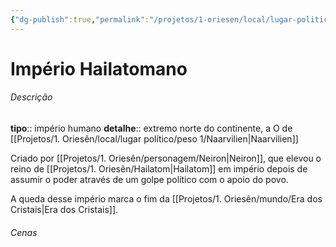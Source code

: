```yaml
---
{"dg-publish":true,"permalink":"/projetos/1-oriesen/local/lugar-politico/peso-1/imperio-hailatomano/","dgHomeLink":true,"dgPassFrontmatter":false}
---
```



# Império Hailatomano

###### Descrição
**tipo**:: império humano
**detalhe**:: extremo norte do continente, a O de [[Projetos/1. Oriesên/local/lugar político/peso 1/Naarvilien|Naarvilien]]

Criado por [[Projetos/1. Oriesên/personagem/Neiron|Neiron]], que elevou o reino de [[Projetos/1. Oriesên/Hailatom|Hailatom]] em império depois de assumir o poder através de um golpe político com o apoio do povo.

A queda desse império marca o fim da [[Projetos/1. Oriesên/mundo/Era dos Cristais|Era dos Cristais]].


###### Cenas

